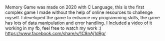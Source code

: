 Memory Game was made on 2020 with C Language, this is the first complex game I made without the help of online resources to challenge myself. I developed the game to enhance my programming skills, the game has lots of data manipulation and error handling. I Included a video of it working in my fb, feel free to watch my work :)
https://www.facebook.com/share/v/1C8nAj1dRg/
